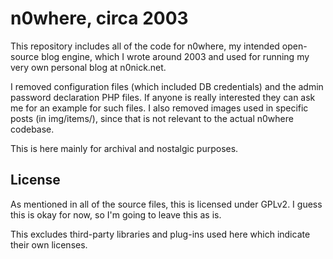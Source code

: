 # n0where, circa 2003

This repository includes all of the code for n0where, my intended open-source
blog engine, which I wrote around 2003 and used for running my very own personal
blog at n0nick.net.

I removed configuration files (which included DB credentials) and the
admin password declaration PHP files. If anyone is really interested
they can ask me for an example for such files.
I also removed images used in specific posts (in img/items/), since that is not
relevant to the actual n0where codebase.

This is here mainly for archival and nostalgic purposes.

## License

As mentioned in all of the source files, this is licensed under GPLv2.
I guess this is okay for now, so I'm going to leave this as is.

This excludes third-party libraries and plug-ins used here which indicate their
own licenses.
